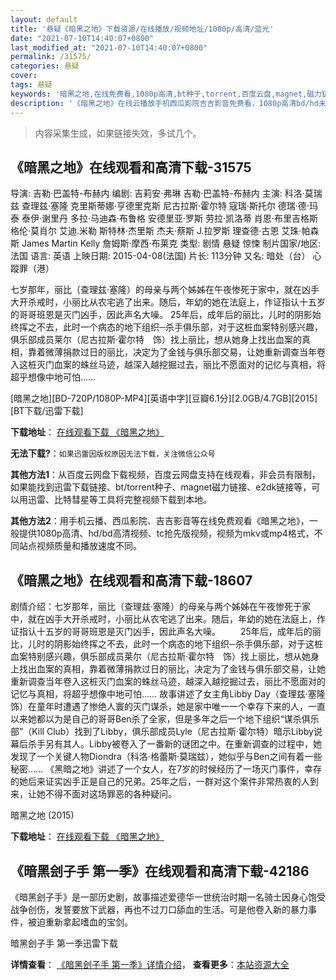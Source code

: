 ```yaml
---
layout: default
title: '悬疑《暗黑之地》下载资源/在线播放/视频地址/1080p/高清/蓝光'
date: "2021-07-10T14:40:07+0800"
last_modified_at: "2021-07-10T14:40:07+0800"
permalink: /31575/
categories: 悬疑
cover:
tags: 悬疑
keywords: '暗黑之地,在线免费看,1080p高清,bt种子,torrent,百度云盘,magnet,磁力链,迅雷下载资源'
description: '《暗黑之地》在线云播放手机西瓜影院吉吉影音免费看，1080p高清bd/hd未删减完整版和tc抢先枪版，mkv/mp4格式，附带bt/torrent种子、magnet/磁力链、百度云盘、网盘资源迅雷下载链接'
---
```


>内容采集生成，如果链接失效，多试几个。


## 《暗黑之地》在线观看和高清下载-31575

导演: 吉勒·巴盖特-布赫内 编剧: 吉莉安·弗琳 吉勒·巴盖特-布赫内 主演: 科洛·莫瑞兹 查理兹·塞隆 克里斯蒂娜·亨德里克斯 尼古拉斯·霍尔特 寇瑞·斯托尔 德瑞·德·玛泰 泰伊·谢里丹 多拉·马迪森·布鲁格 安德里亚·罗斯 劳拉·凯洛蒂 肖恩·布里吉格斯 格伦·莫肖尔 艾迪.米勒 斯特林·杰里斯 杰夫·蔡斯 J.拉罗斯 理查德·古恩 艾珠·帕森斯 James Martin Kelly 詹姆斯·摩西·布莱克 类型: 剧情 悬疑 惊悚 制片国家/地区: 法国 语言: 英语 上映日期: 2015-04-08(法国) 片长: 113分钟 又名: 暗处（台） 心蹤罪（港）

七岁那年，丽比（查理兹·塞隆）的母亲与两个姊姊在午夜惨死于家中，就在凶手大开杀戒时，小丽比从农宅逃了出来。随后，年幼的她在法庭上，作证指认十五岁的哥哥班恩是灭门凶手，因此声名大噪。 25年后，成年后的丽比，儿时的阴影始终挥之不去，此时一个病态的地下组织─杀手俱乐部，对于这桩血案特别感兴趣，俱乐部成员莱尔（尼古拉斯·霍尔特　饰）找上丽比，想从她身上找出血案的真相，靠着微薄捐款过日的丽比，决定为了金钱与俱乐部交易，让她重新调查当年卷入这桩灭门血案的蛛丝马迹，越深入越挖掘过去，丽比不愿面对的记忆与真相，将超乎想像中地可怕……


[暗黑之地][BD-720P/1080P-MP4][英语中字][豆瓣6.1分][2.0GB/4.7GB][2015][BT下载/迅雷下载]

**下载地址**： [在线观看下载 《暗黑之地》](https://www.btdx8.com/torrent/dark_places_2015.html) 


**无法下载?**：`如果迅雷因版权原因无法下载，关注微信公众号 `

**其他方法1**：从百度云网盘下载视频，百度云网盘支持在线观看，非会员有限制，如果能找到迅雷下载链接、bt/torrent种子、magnet磁力链接、e2dk链接等，可以用迅雷、比特彗星等工具将完整视频下载到本地。

**其他方法2**：用手机云播、西瓜影院、吉吉影音等在线免费观看《暗黑之地》，一般提供1080p高清、hd/bd高清视频、tc抢先版视频，视频为mkv或mp4格式，不同站点视频质量和播放速度不同。


## 《暗黑之地》在线观看和高清下载-18607

剧情介绍：七岁那年，丽比（查理兹·塞隆）的母亲与两个姊姊在午夜惨死于家中，就在凶手大开杀戒时，小丽比从农宅逃了出来。随后，年幼的她在法庭上，作证指认十五岁的哥哥班恩是灭门凶手，因此声名大噪。 　　25年后，成年后的丽比，儿时的阴影始终挥之不去，此时一个病态的地下组织─杀手俱乐部，对于这桩血案特别感兴趣，俱乐部成员莱尔（尼古拉斯·霍尔特　饰）找上丽比，想从她身上找出血案的真相，靠着微薄捐款过日的丽比，决定为了金钱与俱乐部交易，让她重新调查当年卷入这桩灭门血案的蛛丝马迹，越深入越挖掘过去，丽比不愿面对的记忆与真相，将超乎想像中地可怕……   故事讲述了女主角Libby Day（查理兹·塞隆饰）在童年时遭遇了惨绝人寰的灭门谋杀，她是家中唯一一个幸存下来的人，一直以来她都以为是自己的哥哥Ben杀了全家，但是多年之后一个地下组织“谋杀俱乐部”（Kill Club）找到了Libby，俱乐部成员Lyle（尼古拉斯·霍尔特）暗示Libby说幕后杀手另有其人。Libby被卷入了一番新的谜团之中。在重新调查的过程中，她发现了一个关键人物Diondra（科洛·格蕾斯·莫瑞兹），她似乎与Ben之间有着一些秘密……   《黑暗之地》讲述了一个女人，在7岁的时候经历了一场灭门事件，幸存的她后来证实凶手正是自己的兄弟。25年之后，一群对这个案件非常热衷的人到来，让她不得不面对这场罪恶的各种疑问。


暗黑之地 (2015)

**下载地址**： [在线观看下载 《暗黑之地》](https://www.btbtdy.me/btdy/dy2846.html) 


## 《暗黑刽子手 第一季》在线观看和高清下载-42186

《暗黑刽子手》是一部历史剧，故事描述爱德华一世统治时期一名骑士因身心饱受战争创伤，发誓要放下武器，再也不过刀口舔血的生活。可是他卷入新的暴力事件，被迫重新拿起嗜血的宝剑。


暗黑刽子手 第一季迅雷下载

**详情查看**： [《暗黑刽子手 第一季》详情介绍](/movie/42186/)， **查看更多**：[本站资源大全](/movie/t/all/)

